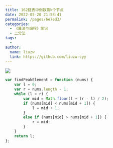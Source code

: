 ```yaml
---
title: 162链表中倒数第k个节点
date: 2022-05-20 21:58:41
permalink: /pages/6e7ed3/
categories:
  - 《算法与编程》笔记
  - 二分法
tags:
  -
author:
  name: liuzw
  link: https://github.com/liuzw-cyy
---
```

![](https://cdn.jsdelivr.net/gh/liuzw-cyy/images/img/20220324154015.png)

```js
var findPeakElement = function (nums) {
    var l = 0;
    var r = nums.length - 1;
    while (l < r) {
        var mid = Math.floor(l + (r - l) / 2);
        if (nums[mid] < nums[mid + 1]) {
            l = mid + 1;
        }
        else if (nums[mid] > nums[mid + 1]) {
            r = mid;
        }
    }
    return l;
};
```
